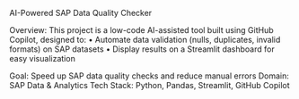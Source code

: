 AI-Powered SAP Data Quality Checker

Overview:
This project is a low-code AI-assisted tool built using GitHub Copilot, designed to:
•	Automate data validation (nulls, duplicates, invalid formats) on SAP datasets
•	Display results on a Streamlit dashboard for easy visualization

Goal: Speed up SAP data quality checks and reduce manual errors
Domain: SAP Data & Analytics
Tech Stack: Python, Pandas, Streamlit, GitHub Copilot